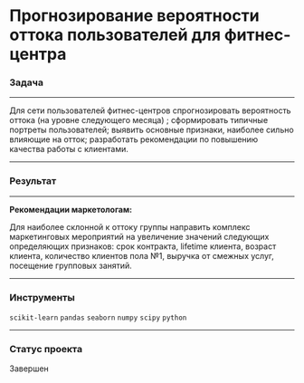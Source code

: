 # Прогнозирование вероятности оттока пользователей для фитнес-центра

### Задача
____
Для сети пользователей фитнес-центров спрогнозировать вероятность оттока (на уровне следующего месяца) ; сформировать типичные портреты пользователей; выявить основные признаки, наиболее сильно влияющие на отток; разработать рекомендации по повышению качества работы с клиентами.
_____

### Результат
__________

**Рекомендации маркетологам:**

Для наиболее склонной к оттоку группы направить комплекс маркетинговых мероприятий  на увеличение значений следующих определяющих признаков: срок контракта, lifetime клиента, возраст клиента, количество клиентов пола №1, выручка от смежных услуг,  посещение групповых занятий.
___
### Инструменты
`scikit-learn` `pandas` `seaborn` `numpy` `scipy` `python` 
___
### Статус проекта

Завершен
